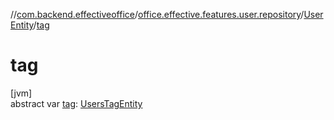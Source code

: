 //[com.backend.effectiveoffice](../../../index.md)/[office.effective.features.user.repository](../index.md)/[UserEntity](index.md)/[tag](tag.md)

# tag

[jvm]\
abstract var [tag](tag.md): [UsersTagEntity](../-users-tag-entity/index.md)
